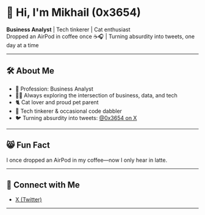 # 👋 Hi, I'm Mikhail (0x3654)

**Business Analyst** | Tech tinkerer | Cat enthusiast  
Dropped an AirPod in coffee once ☕🎧 | Turning absurdity into tweets, one day at a time

---

## 🛠️ About Me

- 💼 Profession: Business Analyst  
- 🧑‍💻 Always exploring the intersection of business, data, and tech  
- 🐈 Cat lover and proud pet parent  
- 🤖 Tech tinkerer & occasional code dabbler  
- 🐦 Turning absurdity into tweets: [@0x3654 on X](https://x.com/0x3654)

---

## 😸 Fun Fact

I once dropped an AirPod in my coffee—now I only hear in latte.

---

## 🚀 Connect with Me

- [X (Twitter)](https://x.com/0x3654)

---

<!--
Tip: Add featured projects or pin repositories below!
-->
